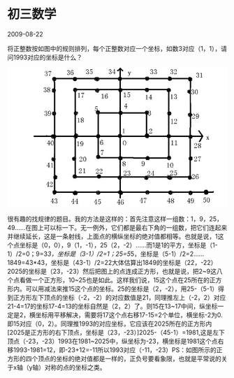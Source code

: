 # 初三数学
2009-08-22


将正整数按如图中的规则排列，每个正整数对应一个坐标，如数3对应（1，1），请问1993对应的坐标是什么？

![](c83d70cf3bc79f3db664a22abaa1cd11728b2926.jpeg)


很有趣的找规律的题目。我的方法是这样的：首先注意这样一组数：1，9，25，49……在图上可以标一下。无一例外，它们都是最右下角的一组数，把它们连起来并继续延长，这是一条射线，上面点的横纵坐标的绝对值都相等。也就是说，1这个点坐标是（0，0），9（1，-1），25（2，-2）……而1是1的平方，坐标是（1-1）/2=0；9=3*3，坐标是（3-1）/2=1；25=5*5，坐标是（5-1）/2=2……1849=43*43，坐标是（43-1）/2=22大体估算出1849的坐标是（22，-22）2025的坐标是（23，-23）然后把图上的点连成正方形，也就是说，把2~9这八个点看做一个正方形，10~25也是如此。这样我们说，15这个点在25所在的正方形内。可以用减法来推15这个点的坐标。25的坐标是（2，-2），用25-（5-1）得到正方形左下顶点的坐标（-2，-2）的对应数值是21，同理推左上（-2，2）对应21-4=17的坐标17-4=13的坐标自然是（2，2）了。则15在13~17中间，纵坐标一定是2，横坐标用平移解决，需要将17这个点右移17-15=2个单位，横坐标-2为0.即15对应（0，2）。同理推1993的对应坐标，它应该在2025所在的正方形内[2025是正方形的右下顶点，坐标是（23，-23）]2025-（45-1）=1981,这是左下顶点（-23，-23）1993在1981~2025中，纵坐标为-23，横坐标是1981这个点右移1993-1981=12，即-23+12=-11所以1993对应（-11，-23）PS：如图所示的正方形的四个顶点的坐标的绝对值都是一样的，正负号要看象限，也就是平常说的关于x轴（y轴）对称的点的坐标之类。

